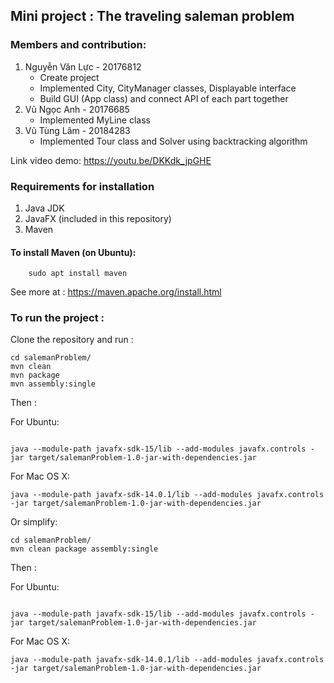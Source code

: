 ## Mini project : The traveling saleman problem

### Members and contribution:

1.  Nguyễn Văn Lực - 20176812 
    *  Create project
    * Implemented City, CityManager classes, Displayable interface 
    * Build GUI (App class) and connect API of each part together 
2. Vũ Ngọc Anh - 20176685 
    * Implemented MyLine class
3. Vũ Tùng Lâm - 20184283 
    * Implemented Tour class and Solver using backtracking algorithm


Link video demo: https://youtu.be/DKKdk_jpGHE


### Requirements for installation

1. Java JDK
2. JavaFX (included in this repository)
3. Maven

#### To install **Maven** (on Ubuntu):

```
    sudo apt install maven
```
See more at : https://maven.apache.org/install.html
### To run the project :

Clone the repository and run :

```
cd salemanProblem/
mvn clean
mvn package
mvn assembly:single
```
Then : 

For Ubuntu:
```

java --module-path javafx-sdk-15/lib --add-modules javafx.controls -jar target/salemanProblem-1.0-jar-with-dependencies.jar
```
For Mac OS X:
```
java --module-path javafx-sdk-14.0.1/lib --add-modules javafx.controls -jar target/salemanProblem-1.0-jar-with-dependencies.jar
```

Or simplify:

```
cd salemanProblem/
mvn clean package assembly:single
```
Then : 

For Ubuntu:
```

java --module-path javafx-sdk-15/lib --add-modules javafx.controls -jar target/salemanProblem-1.0-jar-with-dependencies.jar
```
For Mac OS X:
```
java --module-path javafx-sdk-14.0.1/lib --add-modules javafx.controls -jar target/salemanProblem-1.0-jar-with-dependencies.jar
```
